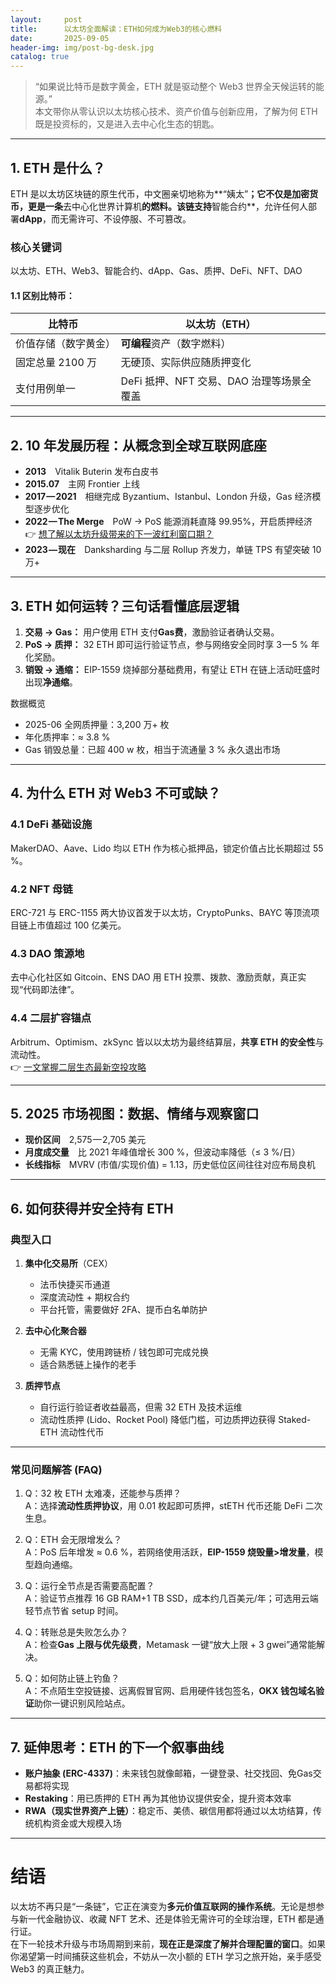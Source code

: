 ```yaml
---
layout:     post
title:      以太坊全面解读：ETH如何成为Web3的核心燃料
date:       2025-09-05
header-img: img/post-bg-desk.jpg
catalog: true
---
```


> “如果说比特币是数字黄金，ETH 就是驱动整个 Web3 世界全天候运转的能源。”  
> 本文带你从零认识以太坊核心技术、资产价值与创新应用，了解为何 ETH 既是投资标的，又是进入去中心化生态的钥匙。

---

## 1. ETH 是什么？

ETH 是以太坊区块链的原生代币，中文圈亲切地称为**“姨太”**；它不仅是加密货币，更是一条**去中心化世界计算机**的燃料。该链支持**智能合约**，允许任何人部署**dApp**，而无需许可、不设停服、不可篡改。

### 核心关键词  
以太坊、ETH、Web3、智能合约、dApp、Gas、质押、DeFi、NFT、DAO

#### 1.1 区别比特币：  
| 比特币 | 以太坊（ETH） |
| ------ | ------------- |
| 价值存储（数字黄金） | **可编程**资产（数字燃料） |
| 固定总量 2100 万 | 无硬顶、实际供应随质押变化 |
| 支付用例单一 | DeFi 抵押、NFT 交易、DAO 治理等场景全覆盖 |

---

## 2. 10 年发展历程：从概念到全球互联网底座

- **2013** Vitalik Buterin 发布白皮书  
- **2015.07** 主网 Frontier 上线  
- **2017 — 2021** 相继完成 Byzantium、Istanbul、London 升级，Gas 经济模型逐步优化  
- **2022 — The Merge** PoW → PoS 能源消耗直降 99.95%，开启质押经济  
  👉 [想了解以太坊升级带来的下一波红利窗口期？](https://okxdog.com/)
- **2023 — 现在** Danksharding 与二层 Rollup 齐发力，单链 TPS 有望突破 10 万+

---

## 3. ETH 如何运转？三句话看懂底层逻辑

1. **交易 → Gas：** 用户使用 ETH 支付**Gas费**，激励验证者确认交易。  
2. **PoS → 质押：** 32 ETH 即可运行验证节点，参与网络安全同时享 3 — 5 % 年化奖励。  
3. **销毁 → 通缩：** EIP-1559 烧掉部分基础费用，有望让 ETH 在链上活动旺盛时出现**净通缩**。

数据概览  
- 2025-06 全网质押量：3,200 万+ 枚  
- 年化质押率：≈ 3.8 %  
- Gas 销毁总量：已超 400 w 枚，相当于流通量 3 % 永久退出市场

---

## 4. 为什么 ETH 对 Web3 不可或缺？

### 4.1 DeFi 基础设施  
MakerDAO、Aave、Lido 均以 ETH 作为核心抵押品，锁定价值占比长期超过 55 %。

### 4.2 NFT 母链  
ERC-721 与 ERC-1155 两大协议首发于以太坊，CryptoPunks、BAYC 等顶流项目链上市值超过 100 亿美元。

### 4.3 DAO 策源地  
去中心化社区如 Gitcoin、ENS DAO 用 ETH 投票、拨款、激励贡献，真正实现“代码即法律”。

### 4.4 二层扩容锚点  
Arbitrum、Optimism、zkSync 皆以以太坊为最终结算层，**共享 ETH 的安全性**与流动性。  
👉 [一文掌握二层生态最新空投攻略](https://okxdog.com/)

---

## 5. 2025 市场视图：数据、情绪与观察窗口

- **现价区间** 2,575 — 2,705 美元  
- **月度成交量** 比 2021 年峰值增长 300 %，但波动率降低（≤ 3 %/日）  
- **长线指标** MVRV (市值/实现价值) = 1.13，历史低位区间往往对应布局良机  

---

## 6. 如何获得并安全持有 ETH

### 典型入口
1. **集中化交易所**（CEX）  
   * 法币快捷买币通道  
   * 深度流动性 + 期权合约  
   * 平台托管，需要做好 2FA、提币白名单防护

2. **去中心化聚合器**  
   * 无需 KYC，使用跨链桥 / 钱包即可完成兑换  
   * 适合熟悉链上操作的老手

3. **质押节点**  
   * 自行运行验证者收益最高，但需 32 ETH 及技术运维  
   * 流动性质押 (Lido、Rocket Pool) 降低门槛，可边质押边获得 Staked-ETH 流动性代币

---

### 常见问题解答 (FAQ)

1. Q：32 枚 ETH 太难凑，还能参与质押？  
   A：选择**流动性质押协议**，用 0.01 枚起即可质押，stETH 代币还能 DeFi 二次生息。

2. Q：ETH 会无限增发么？  
   A：PoS 后年增发 ≈ 0.6 %，若网络使用活跃，**EIP-1559 烧毁量>增发量**，模型趋向通缩。

3. Q：运行全节点是否需要高配置？  
   A：验证节点推荐 16 GB RAM+1 TB SSD，成本约几百美元/年；可选用云端轻节点节省 setup 时间。

4. Q：转账总是失败怎么办？  
   A：检查**Gas 上限与优先级费**，Metamask 一键“放大上限 + 3 gwei”通常能解决。

5. Q：如何防止链上钓鱼？  
   A：不点陌生空投链接、远离假冒官网、启用硬件钱包签名，**OKX 钱包域名验证**助你一键识别风险站点。  

---

## 7. 延伸思考：ETH 的下一个叙事曲线

- **账户抽象 (ERC-4337)**：未来钱包就像邮箱，一键登录、社交找回、免Gas交易都将实现  
- **Restaking**：用已质押的 ETH 再为其他协议提供安全，提升资本效率  
- **RWA（现实世界资产上链）**：稳定币、美债、碳信用都将通过以太坊结算，传统机构资金或大规模入场  

---

# 结语

以太坊不再只是“一条链”，它正在演变为**多元价值互联网的操作系统**。无论是想参与新一代金融协议、收藏 NFT 艺术、还是体验无需许可的全球治理，ETH 都是通行证。  
在下一轮技术升级与市场周期到来前，**现在正是深度了解并合理配置的窗口**。如果你渴望第一时间捕获这些机会，不妨从一次小额的 ETH 学习之旅开始，亲手感受 Web3 的真正魅力。